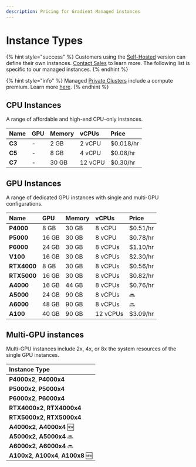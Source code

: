 ```yaml
---
description: Pricing for Gradient Managed instances
---
```


# Instance Types

{% hint style="success" %}
Customers using the [Self-Hosted](../../gradient-private-cloud/about/) version can define their own instances. [Contact Sales](https://info.paperspace.com/contact-sales) to learn more. The following list is specific to our managed instances.
{% endhint %}

{% hint style="info" %}
Managed [Private Clusters](../../gradient-private-cloud/about/) include a compute premium. Learn more [here](https://gradient.paperspace.com/private-cluster-utilization-premium).
{% endhint %}

## CPU Instances

A range of affordable and high-end CPU-only instances.

| Name | GPU | Memory | vCPUs | Price |
| :--- | :--- | :--- | :--- | :--- |
| **C3** | - | 2 GB | 2 vCPU | $0.018/hr |
| **C5** | - | 8 GB | 4 vCPU | $0.08/hr |
| **C7** | - | 30 GB | 12 vCPU | $0.30/hr |

## GPU Instances

A range of dedicated GPU instances with single and multi-GPU configurations.

| Name | GPU | Memory | vCPUs | Price |
| :--- | :--- | :--- | :--- | :--- |
| **P4000** | 8 GB | 30 GB | 8 vCPU | $0.51/hr |
| **P5000** | 16 GB | 30 GB | 8 vCPU | $0.78/hr |
| **P6000** | 24 GB | 30 GB | 8 vCPUs | $1.10/hr |
| **V100** | 16 GB | 30 GB | 8 vCPUs | $2.30/hr |
| **RTX4000** | 8 GB | 30 GB | 8 vCPUs | $0.56/hr |
| **RTX5000** | 16 GB | 30 GB | 8 vCPUs | $0.82/hr |
| **A4000** | 16 GB | 44 GB | 8 vCPUs | $0.76/hr |
| **A5000** | 24 GB | 90 GB | 8 vCPUs | 🔜 |
| **A6000** | 48 GB | 90 GB | 8 vCPUs | 🔜 |
| **A100** | 40 GB | 90 GB | 12 vCPUs | $3.09/hr |

## Multi-GPU instances

Multi-GPU instances include 2x, 4x, or 8x the system resources of the single GPU instances. 

| Instance Type |
| :--- |
| **P4000x2**, **P4000x4** |
| **P5000x2**, **P5000x4** |
| **P6000x2**, **P6000x4** |
| **RTX4000x2**, **RTX4000x4** |
| **RTX5000x2**, **RTX5000x4** |
| **A4000x2**, **A4000x4** 🆕 |
| **A5000x2**, **A5000x4** 🔜 |
| **A6000x2**, **A6000x4** 🔜 |
| **A100x2**, **A100x4**, **A100x8** 🆕 |

